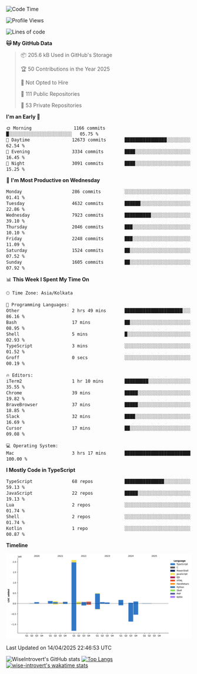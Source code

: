 <!--START_SECTION:waka-->
![Code Time](http://img.shields.io/badge/Code%20Time-2%2C329%20hrs%2026%20mins-blue)

![Profile Views](http://img.shields.io/badge/Profile%20Views-1-blue)

![Lines of code](https://img.shields.io/badge/From%20Hello%20World%20I%27ve%20Written-3.6%20million%20lines%20of%20code-blue)

**🐱 My GitHub Data** 

> 📦 205.6 kB Used in GitHub's Storage 
 > 
> 🏆 50 Contributions in the Year 2025
 > 
> 🚫 Not Opted to Hire
 > 
> 📜 111 Public Repositories 
 > 
> 🔑 53 Private Repositories 
 > 
**I'm an Early 🐤** 

```text
🌞 Morning                1166 commits        █░░░░░░░░░░░░░░░░░░░░░░░░   05.75 % 
🌆 Daytime                12673 commits       ████████████████░░░░░░░░░   62.54 % 
🌃 Evening                3334 commits        ████░░░░░░░░░░░░░░░░░░░░░   16.45 % 
🌙 Night                  3091 commits        ████░░░░░░░░░░░░░░░░░░░░░   15.25 % 
```
📅 **I'm Most Productive on Wednesday** 

```text
Monday                   286 commits         ░░░░░░░░░░░░░░░░░░░░░░░░░   01.41 % 
Tuesday                  4632 commits        ██████░░░░░░░░░░░░░░░░░░░   22.86 % 
Wednesday                7923 commits        ██████████░░░░░░░░░░░░░░░   39.10 % 
Thursday                 2046 commits        ███░░░░░░░░░░░░░░░░░░░░░░   10.10 % 
Friday                   2248 commits        ███░░░░░░░░░░░░░░░░░░░░░░   11.09 % 
Saturday                 1524 commits        ██░░░░░░░░░░░░░░░░░░░░░░░   07.52 % 
Sunday                   1605 commits        ██░░░░░░░░░░░░░░░░░░░░░░░   07.92 % 
```


📊 **This Week I Spent My Time On** 

```text
🕑︎ Time Zone: Asia/Kolkata

💬 Programming Languages: 
Other                    2 hrs 49 mins       ██████████████████████░░░   86.16 % 
Bash                     17 mins             ██░░░░░░░░░░░░░░░░░░░░░░░   08.95 % 
Shell                    5 mins              █░░░░░░░░░░░░░░░░░░░░░░░░   02.93 % 
TypeScript               3 mins              ░░░░░░░░░░░░░░░░░░░░░░░░░   01.52 % 
Groff                    0 secs              ░░░░░░░░░░░░░░░░░░░░░░░░░   00.19 % 

🔥 Editors: 
iTerm2                   1 hr 10 mins        █████████░░░░░░░░░░░░░░░░   35.55 % 
Chrome                   39 mins             █████░░░░░░░░░░░░░░░░░░░░   19.82 % 
BraveBrowser             37 mins             █████░░░░░░░░░░░░░░░░░░░░   18.85 % 
Slack                    32 mins             ████░░░░░░░░░░░░░░░░░░░░░   16.69 % 
Cursor                   17 mins             ██░░░░░░░░░░░░░░░░░░░░░░░   09.08 % 

💻 Operating System: 
Mac                      3 hrs 17 mins       █████████████████████████   100.00 % 
```

**I Mostly Code in TypeScript** 

```text
TypeScript               68 repos            ███████████████░░░░░░░░░░   59.13 % 
JavaScript               22 repos            █████░░░░░░░░░░░░░░░░░░░░   19.13 % 
Lua                      2 repos             ░░░░░░░░░░░░░░░░░░░░░░░░░   01.74 % 
Shell                    2 repos             ░░░░░░░░░░░░░░░░░░░░░░░░░   01.74 % 
Kotlin                   1 repo              ░░░░░░░░░░░░░░░░░░░░░░░░░   00.87 % 
```



**Timeline**

![Lines of Code chart](https://raw.githubusercontent.com/wise-introvert/wise-introvert/master/assets/bar_graph.png)


 Last Updated on 14/04/2025 22:46:53 UTC
<!--END_SECTION:waka-->

![WiseIntrovert's GitHub stats](https://github-readme-stats.vercel.app/api?username=wise-introvert&count_private=true&show_icons=true)
[![Top Langs](https://github-readme-stats.vercel.app/api/top-langs/?username=wise-introvert&langs_count=10)](https://github.com/anuraghazra/github-readme-stats)
[![wise-introvert's wakatime stats](https://github-readme-stats.vercel.app/api/wakatime?username=wiseintrovert)](https://github.com/anuraghazra/github-readme-stats)
